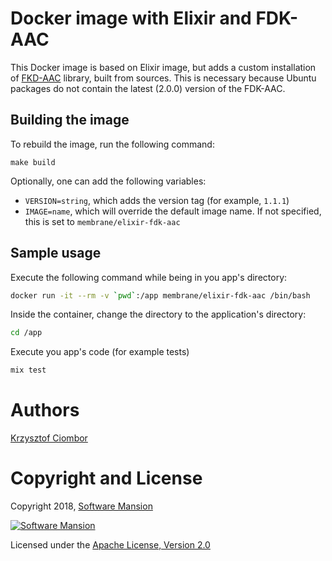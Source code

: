 # Docker image with Elixir and FDK-AAC

This Docker image is based on Elixir image, but adds a custom installation of [FKD-AAC](https://github.com/mstorsjo/fdk-aac) library, built from sources.
This is necessary because Ubuntu packages do not contain the latest (2.0.0) version of the FDK-AAC.

## Building the image
To rebuild the image, run the following command:
```
make build
```

Optionally, one can add the following variables:
* `VERSION=string`, which adds the version tag (for example, `1.1.1`)
* `IMAGE=name`, which will override the default image name. If not specified, this is set to `membrane/elixir-fdk-aac`

## Sample usage

Execute the following command while being in you app's directory:

```sh
docker run -it --rm -v `pwd`:/app membrane/elixir-fdk-aac /bin/bash
```

Inside the container, change the directory to the application's directory:
```sh
cd /app
```

Execute you app's code (for example tests)
```sh
mix test
```

# Authors

[Krzysztof Ciombor](https://github.com/krzysztofciombor)

# Copyright and License

Copyright 2018, [Software Mansion](https://swmansion.com/?utm_source=git&utm_medium=readme&utm_campaign=elixir-fdk-aac-docker)

[![Software Mansion](https://membraneframework.github.io/static/logo/swm_logo_readme.png)](https://swmansion.com/?utm_source=git&utm_medium=readme&utm_campaign=elixir-fdk-aac-docker)

Licensed under the [Apache License, Version 2.0](LICENSE)
